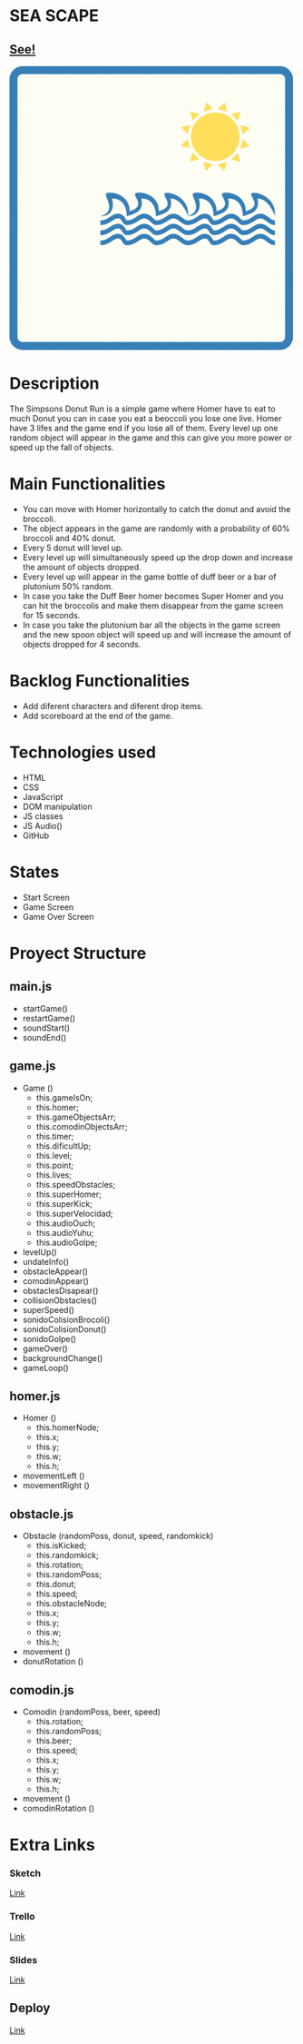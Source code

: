 # SEA SCAPE

## [See!](https://seascape.adaptable.app)

![Game Logo](./public/images/sea-scape-logo.gif)

# Description

The Simpsons Donut Run is a simple game where Homer have to eat to much Donut you can in case you eat a beoccoli you lose one live. Homer have 3 lifes and the game end if you lose all of them. Every level up one random object will appear in the game and this can give you more power or speed up the fall of objects.

# Main Functionalities

- You can move with Homer horizontally to catch the donut and avoid the broccoli.
- The object appears in the game are randomly with a probability of 60% broccoli and 40% donut.
- Every 5 donut will level up.
- Every level up will simultaneously speed up the drop down and increase the amount of objects dropped.
- Every level up will appear in the game bottle of duff beer or a bar of plutonium 50% random.
- In case you take the Duff Beer homer becomes Super Homer and you can hit the broccolis and make them disappear from the game screen for 15 seconds.
- In case you take the plutonium bar all the objects in the game screen and the new spoon object will speed up and will increase the amount of objects dropped for 4 seconds.

# Backlog Functionalities

- Add diferent characters and diferent drop items.
- Add scoreboard at the end of the game.

# Technologies used

- HTML
- CSS
- JavaScript
- DOM manipulation
- JS classes
- JS Audio()
- GitHub

# States

- Start Screen
- Game Screen
- Game Over Screen

# Proyect Structure

## main.js

- startGame()
- restartGame()
- soundStart()
- soundEnd()

## game.js

- Game ()
  - this.gameIsOn;
  - this.homer;
  - this.gameObjectsArr;
  - this.comodinObjectsArr;
  - this.timer;
  - this.dificultUp;
  - this.level;
  - this.point;
  - this.lives;
  - this.speedObstacles;
  - this.superHomer;
  - this.superKick;
  - this.superVelocidad;
  - this.audioOuch;
  - this.audioYuhu;
  - this.audioGolpe;
- levelUp()
- undateInfo()
- obstacleAppear()
- comodinAppear()
- obstaclesDisapear()
- collisionObstacles()
- superSpeed()
- sonidoColisionBrocoli()
- sonidoColisionDonut()
- sonidoGolpe()
- gameOver()
- backgroundChange()
- gameLoop()

## homer.js

- Homer ()
  - this.homerNode;
  - this.x;
  - this.y;
  - this.w;
  - this.h;
- movementLeft ()
- movementRight ()

## obstacle.js

- Obstacle (randomPoss, donut, speed, randomkick)
  - this.isKicked;
  - this.randomkick;
  - this.rotation;
  - this.randomPoss;
  - this.donut;
  - this.speed;
  - this.obstacleNode;
  - this.x;
  - this.y;
  - this.w;
  - this.h;
- movement ()
- donutRotation ()

## comodin.js

- Comodin (randomPoss, beer, speed)
  - this.rotation;
  - this.randomPoss;
  - this.beer;
  - this.speed;
  - this.x;
  - this.y;
  - this.w;
  - this.h;
- movement ()
- comodinRotation ()

# Extra Links

### Sketch

[Link](https://excalidraw.com/#json=nuuzMnBGAvtaAFCXmnoR5,iiMv7u8njc-WikPnsVPXPg)

### Trello

[Link](https://trello.com/b/lAKCubBR/the-simpsons-donut-run)

### Slides

[Link](https://docs.google.com/presentation/d/1DV2NBOsRPl-l1SD8mUNlPoukO9pK0_5_mHdi_haPn9o/edit?usp=sharing)

## Deploy

[Link](https://dsanchezva.github.io/the-simpsons-donut-run/)
